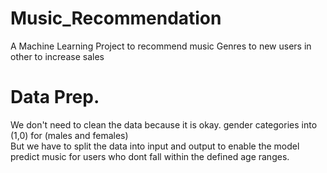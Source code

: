 # Music_Recommendation
A Machine Learning Project to recommend music Genres to new users in other to increase sales

# Data Prep.
We don't need to clean the data because it is okay. gender categories into (1,0) for (males and females)  
But we have to split the data into input and output to enable the model predict music for users who dont fall within the defined age ranges.